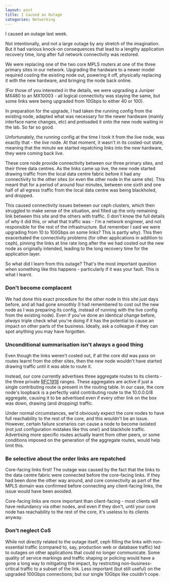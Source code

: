 ```yaml
---
layout: post
title: I Caused an Outage
categories: Networking
---
```


I caused an outage last week. 

Not intentionally, and not a large outage by any stretch of the imagination. But it had various knock-on consequences that lead to a lengthy application recovery time, long after full network connectivity was restored. 

We were replacing one of the two core MPLS routers at one of the three primary sites in our network. Upgrading the hardware to a newer model required costing the existing node out, powering it off, physically replacing it with the new hardware, and bringing the node back online. 

(For those of you interested in the details, we were upgrading a Juniper MX480 to an MX10003 - all logical connectivity was staying the same, but some links were being upgraded from 10Gbps to either 40 or 100). 

In preparation for the upgrade, I had taken the running config from the existing node, adapted what was necessary for the newer hardware (mainly interface name changes, etc) and preloaded it onto the new node waiting in the lab. So far so good. 

Unfortunately, the running config at the time I took it from the live node, was exactly that - the _live_ node. At that moment, it wasn't in its costed-out state, meaning that the minute we started repatching links into the new hardware, they were coming back live.

These core node provide connectivity between our three primary sites, and their three data centres. As the links came up live, the new node started drawing traffic from the local data centre fabric before it had any connectivity to the other sites (or even the other node in the same site). This meant that for a period of around four minutes, between one sixth and one half of all egress traffic from the local data centre was being blackholed, and dropped. 

This caused connectivity issues between our ceph clusters, which then struggled to make sense of the situation, and filled up the only remaining link between this site and the others with traffic. (I don't know the full details of why it did this, or what that traffic was - I'm a network engineer, and not responsible for the rest of the infrastructure. But remember I said we were upgrading from 10 to 100Gbps on some links? This is partly why). This then exacerbated the connectivity problems (for other applications in addition to ceph), pinning the links at line rate long after the we had costed out the new node as originally intended, leading to the long recovery time for the application layer. 

So what did I learn from this outage? That's the most important question when something like this happens - particularly if it was your fault. This is what I learnt. 

### Don't become complacent

We had done this exact procedure for the other node in this site just days before, and all had gone smoothly (I had remembered to cost out the new node as I was preparing its config, instead of running with the live config from the existing node). Even if you've done an identical change before, _always_ triple check what you're doing if it has the potential to cause an impact on other parts of the business. Ideally, ask a colleague if they can spot anything you may have forgotten. 

### Unconditional summarisation isn't always a good thing

Even though the links weren't costed out, if all the core did was pass on routes learnt from the other sites, then the new node wouldn't have started drawing traffic until it was able to route it. 

Instead, our core currently advertises three aggregate routes to its clients - the three private [RFC1918](https://tools.ietf.org/html/rfc1918) ranges. These aggregates are active if just a single contributing route is present in the routing table. In our case, the core node's loopback is a perfectly valid contributing route to the 10.0.0.0/8 aggregate, causing it to be advertised even if every other link on the box was down, drawing (and dropping) traffic. 

Under normal circumstances, we'd obviously expect the core nodes to have full reachability to the rest of the core, and this wouldn't be an issue. However, certain failure scenarios can cause a node to become isolated (not just configuration mistakes like this one!) and blackhole traffic. Advertising more specific routes actually learnt from other peers, or some conditions imposed on the generation of the aggregate routes, would help limit this. 

### Be selective about the order links are repatched

Core-facing links first! The outage was caused by the fact that the links to the data centre fabric were connected before the core-facing links. If they had been done the other way around, and core connectivity as part of the MPLS domain was confirmed before connecting any client-facing links, the issue would have been avoided. 

Core-facing links are more important than client-facing - most clients will have redundancy via other nodes, and even if they don't, until your core node has reachability to the rest of the core, it's useless to its clients anyway. 

### Don't neglect CoS

While not directly related to the outage itself, ceph filling the links with non-essential traffic (compared to, say, production web or database traffic) led to outages on other applications that could no longer communicate. Some quality of service markings and traffic shaping or policing would have a gone a long way to mitigating the impact, by restricting non-business-critical traffic to a subset of the link. Less important (but still useful) on the upgraded 100Gbps connections; but our single 10Gbps like couldn't cope. 

